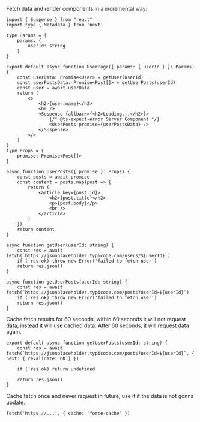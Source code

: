 Fetch data and render components in a incremental way:
```tsx
import { Suspense } from "react"
import type { Metadata } from 'next'

type Params = {
    params: {
        userId: string
    }
}

export default async function UserPage({ params: { userId } }: Params) {
    const userData: Promise<User> = getUser(userId)
    const userPostsData: Promise<Post[]> = getUserPosts(userId)
    const user = await userData
    return (
        <>
            <h2>{user.name}</h2>
            <br />
            <Suspense fallback={<h2>Loading...</h2>}>
                {/* @ts-expect-error Server Component */}
                <UserPosts promise={userPostsData} />
            </Suspense>
        </>
    )
}
type Props = {
    promise: Promise<Post[]>
}

async function UserPosts({ promise }: Props) {
    const posts = await promise
    const content = posts.map(post => {
        return (
            <article key={post.id}>
                <h2>{post.title}</h2>
                <p>{post.body}</p>
                <br />
            </article>
        )
    })
    return content
}

async function getUser(userId: string) {
    const res = await fetch(`https://jsonplaceholder.typicode.com/users/${userId}`)
    if (!res.ok) throw new Error('failed to fetch user')
    return res.json()
}

async function getUserPosts(userId: string) {
    const res = await fetch(`https://jsonplaceholder.typicode.com/posts?userId=${userId}`)
    if (!res.ok) throw new Error('failed to fetch user')
    return res.json()
}
```

Cache fetch results for 60 seconds, within 60 seconds it will not request data, instead it will use cached data. After 60 seconds, it will request data again. 

```tsx
export default async function getUserPosts(userId: string) {
    const res = await fetch(`https://jsonplaceholder.typicode.com/posts?userId=${userId}`, { next: { revalidate: 60 } })

    if (!res.ok) return undefined

    return res.json()
}
```

Cache fetch once and never request in future, use it if the data is not gonna update. 
```tsx
fetch('https://...', { cache: 'force-cache' })
```